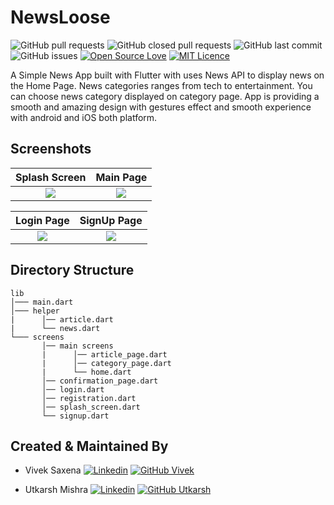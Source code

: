 # NewsLoose

![GitHub pull requests](https://img.shields.io/github/issues-pr/vivek9828/News-Loose) ![GitHub closed pull requests](https://img.shields.io/github/issues-pr-closed/vivek9828/News-Loose) ![GitHub last commit](https://img.shields.io/github/last-commit/vivek9828/News-Loose)  ![GitHub issues](https://img.shields.io/github/issues-raw/vivek9828/News-Loose) [![Open Source Love](https://badges.frapsoft.com/os/v2/open-source.png?v=103)](https://github.com/vivek9828/News-Loose) [![MIT Licence](https://badges.frapsoft.com/os/mit/mit.png?v=103)](https://opensource.org/licenses/mit-license.php)

A Simple News App built with Flutter with uses News API to display news on the Home Page. News categories ranges from tech to entertainment. You can choose news category displayed on category page. App is providing a smooth and amazing design with gestures effect and smooth experience with android and iOS both platform.

## Screenshots

  Splash Screen            |   Main Page       
:-------------------------:|:-------------------------:
![](https://github.com/vivek9828/NewsLoose/blob/vivek/screenshots/splash%20screen.png)|![](https://github.com/vivek9828/NewsLoose/blob/vivek/screenshots/reg.gif)

 Login Page                |   SignUp Page
:-------------------------:|:-------------------------:
![](https://github.com/vivek9828/NewsLoose/blob/vivek/screenshots/login.gif)|![](https://github.com/vivek9828/NewsLoose/blob/vivek/screenshots/signup.gif)

## Directory Structure
```
lib
│─── main.dart    
│─── helper  
|      │── article.dart
|      └── news.dart    
└─── screens
       │── main screens
       |      │── article_page.dart
       |      │── category_page.dart
       |      └── home.dart  
       │── confirmation_page.dart
       │── login.dart
       │── registration.dart
       │── splash_screen.dart
       └── signup.dart
```

## Created & Maintained By

* Vivek Saxena 
[![Linkedin](https://img.shields.io/badge/linkedin-%230077B5.svg?&style=plastic&logo=LinkedIn&logoColor=white&link=https://www.linkedin.com/in/vivek-s-050857198/)](https://www.linkedin.com/in/vivek-s-050857198/)
[![GitHub Vivek](https://img.shields.io/github/followers/vivek9828?label=follow&style=social)](https://github.com/vivek9828)

* Utkarsh Mishra
[![Linkedin](https://img.shields.io/badge/linkedin-%230077B5.svg?&style=plastic&logo=LinkedIn&logoColor=white&link=https://www.linkedin.com/in/um07/)](https://www.linkedin.com/in/um07/)
[![GitHub Utkarsh](https://img.shields.io/github/followers/utkarsh0702?label=follow&style=social)](https://github.com/utkarsh0702)


